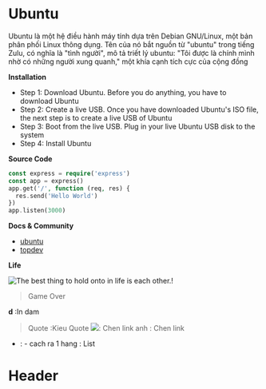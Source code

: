 # Ubuntu


Ubuntu là một hệ điều hành máy tính dựa trên Debian GNU/Linux, một bản phân phối Linux thông dụng. Tên của nó bắt nguồn từ "ubuntu" trong tiếng Zulu, có nghĩa là "tình người", mô tả triết lý ubuntu: "Tôi được là chính mình nhờ có những người xung quanh," một khía cạnh tích cực của cộng đồng

**Installation** 
- Step 1: Download Ubuntu. Before you do anything, you have to download Ubuntu
- Step 2: Create a live USB. Once you have downloaded Ubuntu's ISO file, the next step is to create a live USB of Ubuntu
- Step 3: Boot from the live USB. Plug in your live Ubuntu USB disk to the system
- Step 4: Install Ubuntu

**Source Code**
```php
const express = require('express')
const app = express()
app.get('/', function (req, res) {
  res.send('Hello World')
})
app.listen(3000)
```

**Docs & Community**
- [ubuntu](https://itsfoss.com/install-ubuntu/)
- [topdev](https://www.google.com.vn/?hl=vi)

**Life**

![The best thing to hold onto in life is each other.!](https://techmaster.vn/resources/image/logo.png)

>Game Over

**d** :In dam
>Quote :Kieu Quote
![](link): Chen link anh
[](link): Chen link
- : - cach ra 1 hang : List
# Header
